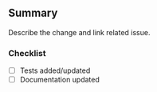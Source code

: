 ## Summary

Describe the change and link related issue.

### Checklist
- [ ] Tests added/updated
- [ ] Documentation updated

